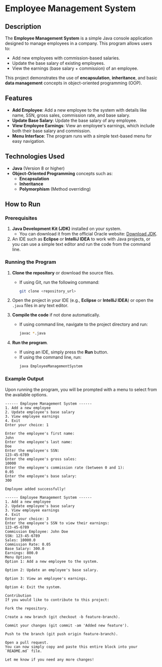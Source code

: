 # Employee Management System

## Description

The **Employee Management System** is a simple Java console application designed to manage employees in a company. This program allows users to:
- Add new employees with commission-based salaries.
- Update the base salary of existing employees.
- View the earnings (base salary + commission) of an employee.

This project demonstrates the use of **encapsulation**, **inheritance**, and basic **data management** concepts in object-oriented programming (OOP).

## Features

- **Add Employee**: Add a new employee to the system with details like name, SSN, gross sales, commission rate, and base salary.
- **Update Base Salary**: Update the base salary of any employee.
- **View Employee Earnings**: View an employee's earnings, which include both their base salary and commission.
- **Menu Interface**: The program runs with a simple text-based menu for easy navigation.

## Technologies Used

- **Java** (Version 8 or higher)
- **Object-Oriented Programming** concepts such as:
  - **Encapsulation**
  - **Inheritance**
  - **Polymorphism** (Method overriding)

## How to Run

### Prerequisites

1. **Java Development Kit (JDK)** installed on your system.
   - You can download it from the official Oracle website: [Download JDK](https://www.oracle.com/java/technologies/javase-jdk11-downloads.html).
2. An IDE such as **Eclipse** or **IntelliJ IDEA** to work with Java projects, or you can use a simple text editor and run the code from the command line.

### Running the Program

1. **Clone the repository** or download the source files.
   - If using Git, run the following command:
     ```bash
     git clone <repository_url>
     ```

2. Open the project in your IDE (e.g., **Eclipse** or **IntelliJ IDEA**) or open the `.java` files in any text editor.

3. **Compile the code** if not done automatically.
   - If using command line, navigate to the project directory and run:
     ```bash
     javac *.java
     ```

4. **Run the program**.
   - If using an IDE, simply press the **Run** button.
   - If using the command line, run:
     ```bash
     java EmployeeManagementSystem
     ```

### Example Output

Upon running the program, you will be prompted with a menu to select from the available options.

```plaintext
------ Employee Management System ------
1. Add a new employee
2. Update employee's base salary
3. View employee earnings
4. Exit
Enter your choice: 1

Enter the employee's first name:
John
Enter the employee's last name:
Doe
Enter the employee's SSN:
123-45-6789
Enter the employee's gross sales:
10000
Enter the employee's commission rate (between 0 and 1):
0.05
Enter the employee's base salary:
300

Employee added successfully!

------ Employee Management System ------
1. Add a new employee
2. Update employee's base salary
3. View employee earnings
4. Exit
Enter your choice: 3
Enter the employee's SSN to view their earnings:
123-45-6789
Commission Employee: John Doe
SSN: 123-45-6789
Sales: 10000.0
Commission Rate: 0.05
Base Salary: 300.0
Earnings: 800.0
Menu Options
Option 1: Add a new employee to the system.

Option 2: Update an employee's base salary.

Option 3: View an employee's earnings.

Option 4: Exit the system.

Contribution
If you would like to contribute to this project:

Fork the repository.

Create a new branch (git checkout -b feature-branch).

Commit your changes (git commit -am 'Added new feature').

Push to the branch (git push origin feature-branch).

Open a pull request.
You can now simply copy and paste this entire block into your `README.md` file.

Let me know if you need any more changes!

